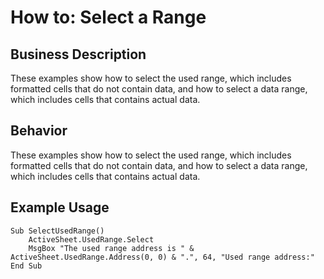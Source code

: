 # How to: Select a Range

## Business Description
These examples show how to select the used range, which includes formatted cells that do not contain data, and how to select a data range, which includes cells that contains actual data.

## Behavior
These examples show how to select the used range, which includes formatted cells that do not contain data, and how to select a data range, which includes cells that contains actual data.

## Example Usage
```vba
Sub SelectUsedRange()
    ActiveSheet.UsedRange.Select
    MsgBox "The used range address is " & ActiveSheet.UsedRange.Address(0, 0) & ".", 64, "Used range address:"
End Sub
```